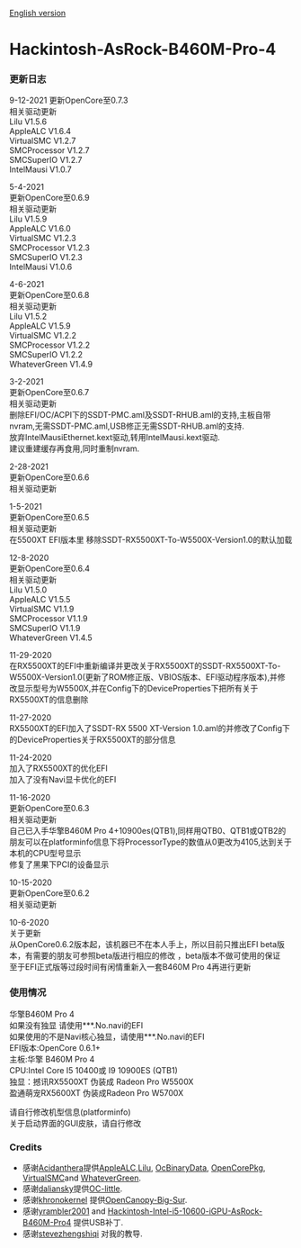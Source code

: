 [English version](https://github.com/franocisgar/Hackintosh-AsRock-B460M-Pro-4/blob/master/README.md)  
# Hackintosh-AsRock-B460M-Pro-4  
  
   
### 更新日志  


9-12-2021
更新OpenCore至0.7.3  
相关驱动更新  
Lilu V1.5.6  
AppleALC V1.6.4  
VirtualSMC V1.2.7  
SMCProcessor V1.2.7  
SMCSuperIO V1.2.7  
IntelMausi V1.0.7


5-4-2021  
更新OpenCore至0.6.9  
相关驱动更新  
Lilu V1.5.9  
AppleALC V1.6.0  
VirtualSMC V1.2.3  
SMCProcessor V1.2.3  
SMCSuperIO V1.2.3  
IntelMausi V1.0.6  
  
4-6-2021  
更新OpenCore至0.6.8  
相关驱动更新  
Lilu V1.5.2  
AppleALC V1.5.9  
VirtualSMC V1.2.2  
SMCProcessor V1.2.2  
SMCSuperIO V1.2.2  
WhateverGreen V1.4.9  

3-2-2021  
更新OpenCore至0.6.7  
相关驱动更新  
删除EFI/OC/ACPI下的SSDT-PMC.aml及SSDT-RHUB.aml的支持,主板自带nvram,无需SSDT-PMC.aml,USB修正无需SSDT-RHUB.aml的支持.  
放弃IntelMausiEthernet.kext驱动,转用IntelMausi.kext驱动.  
建议重建缓存再食用,同时重制nvram.  

2-28-2021  
更新OpenCore至0.6.6  
相关驱动更新  

1-5-2021  
更新OpenCore至0.6.5  
相关驱动更新  
在5500XT EFI版本里 移除SSDT-RX5500XT-To-W5500X-Version1.0的默认加载  
  
  
12-8-2020  
更新OpenCore至0.6.4  
相关驱动更新  
Lilu V1.5.0  
AppleALC V1.5.5  
VirtualSMC V1.1.9  
SMCProcessor V1.1.9   
SMCSuperIO V1.1.9  
WhateverGreen V1.4.5     
  
  
11-29-2020  
在RX5500XT的EFI中重新编译并更改关于RX5500XT的SSDT-RX5500XT-To-W5500X-Version1.0(更新了ROM修正版、VBIOS版本、EFI驱动程序版本),并修改显示型号为W5500X,并在Config下的DeviceProperties下把所有关于RX5500XT的信息删除  
  
  
11-27-2020   
RX5500XT的EFI加入了SSDT-RX 5500 XT-Version 1.0.aml的并修改了Config下的DeviceProperties关于RX5500XT的部分信息  
  
  
11-24-2020  
加入了RX5500XT的优化EFI  
加入了没有Navi显卡优化的EFI
  
  
11-16-2020  
更新OpenCore至0.6.3  
相关驱动更新  
自己已入手华擎B460M Pro 4+10900es(QTB1),同样用QTB0、QTB1或QTB2的朋友可以在platforminfo信息下将ProcessorType的数值从0更改为4105,达到关于本机的CPU型号显示  
修复了黑果下PCI的设备显示  
  
  
10-15-2020  
更新OpenCore至0.6.2  
相关驱动更新  
 
 
10-6-2020  
关于更新  
从OpenCore0.6.2版本起，该机器已不在本人手上，所以目前只推出EFI beta版本，有需要的朋友可参照beta版进行相应的修改
，beta版本不做可使用的保证  
至于EFI正式版等过段时间有闲情重新入一套B460M Pro 4再进行更新  
  
### 使用情况  
  
华擎B460M Pro 4  
如果没有独显 请使用***.No.navi的EFI  
如果使用的不是Navi核心独显，请使用***.No.navi的EFI  
EFI版本:OpenCore 0.6.1+  
主板:华擎 B460M Pro 4  
CPU:Intel Core I5 10400或 I9 10900ES (QTB1)  
独显：撼讯RX5500XT 伪装成 Radeon Pro W5500X  
     盈通萌宠RX5600XT 伪装成Radeon Pro W5700X  
  
请自行修改机型信息(platforminfo)   
关于启动界面的GUI皮肤，请自行修改

### Credits

- 感谢[Acidanthera](https://github.com/acidanthera)提供[AppleALC](https://github.com/acidanthera/AppleALC),[Lilu](https://github.com/acidanthera/Lilu), [OcBinaryData](https://github.com/acidanthera/OcBinaryData), [OpenCorePkg](https://github.com/acidanthera/OpenCorePkg), [VirtualSMC](https://github.com/acidanthera/VirtualSMC)and [WhateverGreen](https://github.com/acidanthera/WhateverGreen).  
- 感谢[daliansky](https://github.com/daliansky)提供[OC-little](https://github.com/daliansky/OC-little).  
- 感谢[khronokernel](https://github.com/khronokernel) 提供[OpenCanopy-Big-Sur](https://github.com/khronokernel/OpenCanopy-Big-Sur).  
- 感谢[yrambler2001](https://github.com/yrambler2001) and [Hackintosh-Intel-i5-10600-iGPU-AsRock-B460M-Pro4](https://github.com/yrambler2001/Hackintosh-Intel-i5-10600-iGPU-AsRock-B460M-Pro4) 提供USB补丁.
- 感谢[stevezhengshiqi](https://github.com/stevezhengshiqi) 对我的教导.  

